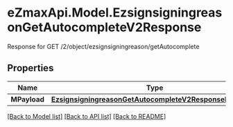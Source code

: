 # eZmaxApi.Model.EzsignsigningreasonGetAutocompleteV2Response
Response for GET /2/object/ezsignsigningreason/getAutocomplete

## Properties

Name | Type | Description | Notes
------------ | ------------- | ------------- | -------------
**MPayload** | [**EzsignsigningreasonGetAutocompleteV2ResponseMPayload**](EzsignsigningreasonGetAutocompleteV2ResponseMPayload.md) |  | 

[[Back to Model list]](../README.md#documentation-for-models) [[Back to API list]](../README.md#documentation-for-api-endpoints) [[Back to README]](../README.md)

